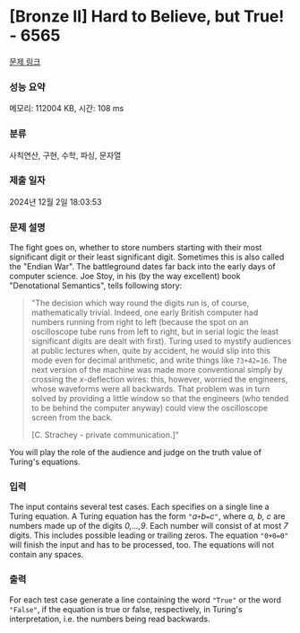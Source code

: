 # [Bronze II] Hard to Believe, but True! - 6565 

[문제 링크](https://www.acmicpc.net/problem/6565) 

### 성능 요약

메모리: 112004 KB, 시간: 108 ms

### 분류

사칙연산, 구현, 수학, 파싱, 문자열

### 제출 일자

2024년 12월 2일 18:03:53

### 문제 설명

<p>The fight goes on, whether to store numbers starting with their most significant digit or their least significant digit. Sometimes this is also called the "Endian War". The battleground dates far back into the early days of computer science. Joe Stoy, in his (by the way excellent) book "Denotational Semantics", tells following story:</p>

<blockquote>"The decision which way round the digits run is, of course, mathematically trivial. Indeed, one early British computer had numbers running from right to left (because the spot on an oscilloscope tube runs from left to right, but in serial logic the least significant digits are dealt with first). Turing used to mystify audiences at public lectures when, quite by accident, he would slip into this mode even for decimal arithmetic, and write things like <code>73+42=16</code>. The next version of the machine was made more conventional simply by crossing the <em>x</em>-deflection wires: this, however, worried the engineers, whose waveforms were all backwards. That problem was in turn solved by providing a little window so that the engineers (who tended to be behind the computer anyway) could view the oscilloscope screen from the back.

<p> </p>

<p>[C. Strachey - private communication.]"</p>
</blockquote>

<p>You will play the role of the audience and judge on the truth value of Turing's equations.</p>

### 입력 

 <p>The input contains several test cases. Each specifies on a single line a Turing equation. A Turing equation has the form <code>"</code><em>a</em><code>+</code><em>b</em><code>=</code><em>c</em><code>"</code>, where <em>a, b, c</em> are numbers made up of the digits <em>0,...,9</em>. Each number will consist of at most <em>7</em> digits. This includes possible leading or trailing zeros. The equation <code>"0+0=0"</code> will finish the input and has to be processed, too. The equations will not contain any spaces.</p>

### 출력 

 <p>For each test case generate a line containing the word <code>"True"</code> or the word <code>"False"</code>, if the equation is true or false, respectively, in Turing's interpretation, i.e. the numbers being read backwards.</p>

